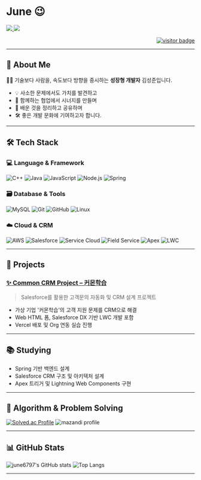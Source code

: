 # June 😉
<p align="left">
  <a href="mailto:june6797@naver.com">
    <img src="https://img.shields.io/badge/Naver-03C75A?style=flat-square&logo=naver&logoColor=white"/>
  </a>
  <a href="mailto:june6797@gmail.com">
    <img src="https://img.shields.io/badge/Gmail-D14836?style=flat&logo=gmail&logoColor=white"/>
  </a>
</p>
<p align="right">
  <a href="https://github.com/june6797">
    <img src="https://komarev.com/ghpvc/?username=june6797&color=orange" alt="visitor badge"/>
  </a>
</p>


---

## 👋 About Me  

👨‍💻 기술보다 사람을, 속도보다 방향을 중시하는 **성장형 개발자** 김성준입니다.

- 💡 사소한 문제에서도 가치를 발견하고  
- 🤝 함께하는 협업에서 시너지를 만들며  
- 🧠 배운 것을 정리하고 공유하며  
- 🛠️ 좋은 개발 문화에 기여하고자 합니다.
---
## 🛠 Tech Stack

### 💻 Language & Framework  
![C++](https://img.shields.io/badge/C++-00599C?style=flat&logo=c%2B%2B&logoColor=white)
![Java](https://img.shields.io/badge/Java-007396?style=flat&logo=java&logoColor=white)
![JavaScript](https://img.shields.io/badge/JavaScript-F7DF1E?style=flat&logo=javascript&logoColor=black)
![Node.js](https://img.shields.io/badge/Node.js-339933?style=flat&logo=nodedotjs&logoColor=white)
![Spring](https://img.shields.io/badge/Spring-6DB33F?style=flat&logo=spring&logoColor=white)

### 🗃️ Database & Tools  
![MySQL](https://img.shields.io/badge/MySQL-4479A1?style=flat&logo=mysql&logoColor=white)
![Git](https://img.shields.io/badge/Git-F05032?style=flat&logo=git&logoColor=white)
![GitHub](https://img.shields.io/badge/GitHub-181717?style=flat&logo=github&logoColor=white)
![Linux](https://img.shields.io/badge/Linux-FCC624?style=flat&logo=linux&logoColor=black)

### ☁️ Cloud & CRM  
![AWS](https://img.shields.io/badge/AWS-232F3E?style=flat&logo=amazonaws&logoColor=white)
![Salesforce](https://img.shields.io/badge/Salesforce-00A1E0?style=flat&logo=salesforce&logoColor=white)
![Service Cloud](https://img.shields.io/badge/Service_Cloud-00A1E0?style=flat&logo=salesforce&logoColor=white)
![Field Service](https://img.shields.io/badge/Field_Service-00A1E0?style=flat&logo=salesforce&logoColor=white)
![Apex](https://img.shields.io/badge/Apex-000000?style=flat&logo=apachespark&logoColor=white)
![LWC](https://img.shields.io/badge/LWC-00A1E0?style=flat&logo=webcomponents.org&logoColor=white)

---

## 🚀 Projects


### [✨ Common CRM Project – 커몬학습](https://github.com/june6797/Common)

> Salesforce를 활용한 고객문의 자동화 및 CRM 설계 프로젝트  

- 가상 기업 '커몬학습'의 고객 지원 문제를 CRM으로 해결  
- Web HTML 폼, Salesforce DX 기반 LWC 개발 포함  
- Vercel 배포 및 Org 연동 실습 진행

---

## 📚 Studying

- Spring 기반 백엔드 설계  
- Salesforce CRM 구조 및 아키텍처 설계  
- Apex 트리거 및 Lightning Web Components 구현  

---

## 🧩 Algorithm & Problem Solving

[![Solved.ac Profile](http://mazassumnida.wtf/api/v2/generate_badge?boj=june6797)](https://solved.ac/june6797)
![mazandi profile](http://mazandi.herokuapp.com/api?handle=june6797&theme=warm)

---

## 📊 GitHub Stats

![june6797's GitHub stats](https://github-readme-stats.vercel.app/api?username=june6797&show_icons=true&theme=default)
![Top Langs](https://github-readme-stats.vercel.app/api/top-langs/?username=june6797&layout=compact)

---
